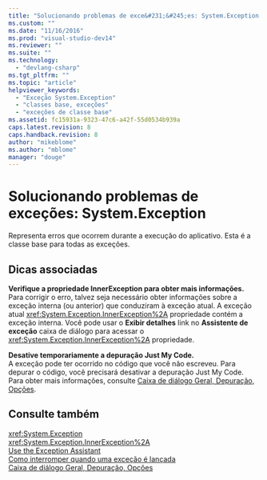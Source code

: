 ```yaml
---
title: "Solucionando problemas de exce&#231;&#245;es: System.Exception | Microsoft Docs"
ms.custom: ""
ms.date: "11/16/2016"
ms.prod: "visual-studio-dev14"
ms.reviewer: ""
ms.suite: ""
ms.technology: 
  - "devlang-csharp"
ms.tgt_pltfrm: ""
ms.topic: "article"
helpviewer_keywords: 
  - "Exceção System.Exception"
  - "classes base, exceções"
  - "exceções de classe base"
ms.assetid: fc15931a-9323-47c6-a42f-55d0534b939a
caps.latest.revision: 8
caps.handback.revision: 8
author: "mikeblome"
ms.author: "mblome"
manager: "douge"
---
```

# Solucionando problemas de exce&#231;&#245;es: System.Exception
Representa erros que ocorrem durante a execução do aplicativo. Esta é a classe base para todas as exceções.  
  
## Dicas associadas  
 **Verifique a propriedade InnerException para obter mais informações.**  
 Para corrigir o erro, talvez seja necessário obter informações sobre a exceção interna \(ou anterior\) que conduziram à exceção atual. A exceção atual <xref:System.Exception.InnerException%2A> propriedade contém a exceção interna. Você pode usar o **Exibir detalhes** link no **Assistente de exceção** caixa de diálogo para acessar o <xref:System.Exception.InnerException%2A> propriedade.  
  
 **Desative temporariamente a depuração Just My Code.**  
 A exceção pode ter ocorrido no código que você não escreveu. Para depurar o código, você precisará desativar a depuração Just My Code. Para obter mais informações, consulte [Caixa de diálogo Geral, Depuração, Opções](../debugger/general-debugging-options-dialog-box.md).  
  
## Consulte também  
 <xref:System.Exception>   
 <xref:System.Exception.InnerException%2A>   
 [Use the Exception Assistant](../Topic/How%20to:%20Use%20the%20Exception%20Assistant.md)   
 [Como interromper quando uma exceção é lançada](../misc/how-to-break-when-an-exception-is-thrown.md)   
 [Caixa de diálogo Geral, Depuração, Opções](../debugger/general-debugging-options-dialog-box.md)